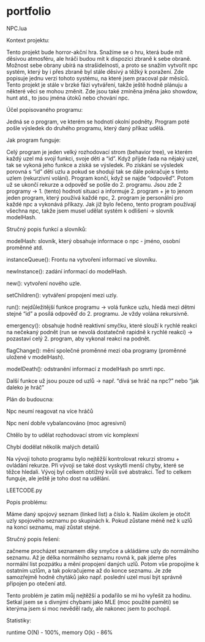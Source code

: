 # portfolio
NPC.lua 
 

Kontext projektu:  

Tento projekt bude horror-akční hra. Snažíme se o hru, která bude mít děsivou atmosféru, ale hráči budou mít k dispozici zbraně k sebe obraně. Možnost sebe obrany ubírá na strašidelnosti, a proto se snažím vytvořit npc systém, který by i přes zbraně byl stále děsivý a těžký k poražení. Zde popisuje jednu verzi tohoto systému, na které jsem pracoval pár měsíců. Tento projekt je stále v brzké fázi vytváření, takže ještě hodně plánuju a některé věci se mohou změnit. Zde jsou také zmíněna jměna jako showdow, hunt atd., to jsou jména útoků nebo chování npc.

Účel popisovaného programu:  

Jedná se o program, ve kterém se hodnotí okolní podněty. Program poté pošle výsledek do druhého programu, který daný příkaz udělá.  

Jak program funguje: 

 Celý program je jeden velký rozhodovací strom (behavior tree), ve kterém každý uzel má svojí funkci, svoje děti a “id”. Když přijde řada na nějaký uzel, tak se vykoná jeho funkce a získá se výsledek. Po získání se výsledek porovná s “id” dětí uzlu a pokud se shodují tak se dále pokračuje s tímto uzlem (rekurzivní volání). Program končí, když se najde “odpověď”. Potom už se ukončí rekurze a odpověď se pošle do 2. programu. Jsou zde 2 programy -> 1. (tento) hodnotí situaci a informuje 2. program + je to jenom jeden program, který používá každé npc, 2. program je personální pro každé npc a vykonává příkazy. Jak již bylo řečeno, tento program používají všechna npc, takže jsem musel udělat systém k odlišení -> slovník modelHash.  

Stručný popis funkcí a slovníků:  

modelHash: slovník, který obsahuje informace o npc - jméno, osobní proměnné atd. 

instanceQueue(): Frontu na vytvoření informací ve slovníku. 

newInstance(): zadání informací do modelHash. 

new(): vytvoření nového uzle. 

setChildren(): vytváření propojení mezi uzly. 

run(): nejdůležitější funkce programu -> volá funkce uzlu, hledá mezi dětmi stejné “id” a posílá odpověď do 2. programu. Je vždy volána rekursivně. 

emergency(): obsahuje hodně reaktivní smyčku, které slouží k rychlé reakci na nečekaný podnět (run se nevolá dostatečně rapidně k rychlé reakci) -> pozastaví celý 2. program, aby vykonal reakci na podnět. 

flagChange(): mění společné proměnné mezi oba programy (proměnné uložené v modelHash). 

modelDeath(): odstranění informací z modelHash po smrti npc. 

Další funkce už jsou pouze od uzlů -> např. “dívá se hráč na npc?” nebo “jak daleko je hráč” 

 

Plán do budoucna:  

Npc neumí reagovat na více hráčů  

Npc není dobře vybalancováno (moc agresivní) 

Chtělo by to udělat rozhodovací strom víc komplexní 

Chybí dodělat několik malých detailů 

 

Na vývoji tohoto programu bylo nejtěžší kontrolovat rekurzi stromu + ovládání rekurze. Při vývoji se také dost vyskytli menší chyby, které se těžce hledali. Vývoj byl celkem obtížný kvůli své abstrakci. Teď to celkem funguje, ale ještě je toho dost na udělání. 


 
LEETCODE.py 

 

Popis problému:  

Máme daný spojový seznam (linked list) a číslo k. Naším úkolem je otočit uzly spojového seznamu po skupinách k. Pokud zůstane méně než k uzlů na konci seznamu, mají zůstat stejné. 

Stručný popis řešení: 

 začneme procházet seznamem díky smyčce a ukládáme uzly do normálního seznamu. Až je délka normálního seznamu rovná k, pak jdeme přes normální list pozpátku a mění propojení daných uzlů. Potom vše propojíme k ostatním uzlům, a tak pokračujeme až do konce seznamu. Je zde samozřejmě hodně chytáků jako např. poslední uzel musí být správně připojen po otečení atd. 

Tento problém je zatím můj nejtěžší a podařilo se mi ho vyřešit za hodinu. Setkal jsem se s divnými chybami jako MLE (moc použité paměti) se kterýma jsem si moc nevěděl rady, ale nakonec jsem to pochopil. 

Statistiky:  

runtime O(N) - 100%, memory O(k) - 86% 
